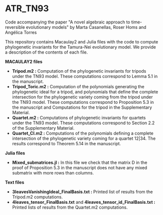 # ATR_TN93
Code accompanying the paper "A novel algebraic approach to time-reversible evolutionary models" by Marta Casanellas, Roser Homs and Angélica Torres

This repository contains Macaulay2 and Julia files with the code to compute phylogenetic invariants for the Tamura-Nei evolutionary model. We provide a description of the contents of each file.

**MACAULAY2 files**
- **Tripod.m2 :** Computation of the phylogenetic invariants for tripods under the TN93 model. These computations correspond to Lemma 5.1 in the manuscript.
- **Tripod_Toric.m2 :** Computation of the polynomials generating the phylogenetic ideal for a tripod, and polynomials that define the complete intersection for the phylogenetic variety coming from the tripod under the TN93 model. These computations correspond to Proposition 5.3 in the manuscript and Computations for the tripod in the Supplementary Material.
- **Quartet.m2 :**  Computations of phylogenetic invariants for quartets under the TN93 model. These computations correspond to Section 2.2 of the Supplementary Material.
- **Quartet_CI.m2 :** Computations of the polynomials defining a complete intersection of the phylogenetic variety coming for a quartet 12|34. The results correspond to Theorem 5.14 in the manuscript.

**Julia files**
- **Mixed_submatrices.jl :** In this file we check that the matrix D in the proof of Proposition 5.3 in the manuscript does not have any mixed submatrix with more rows than columns.

**Text files**
- **3leavesVanishingIdeal_FinalBasis.txt :** Printed list of results from the Tripod.m2 computations.
- **4leaves_tensor_FinalBasis.txt** and **4leaves_tensor_id_FinalBasis.txt :** Printed lists of results from the Quartet.m2 computations.
